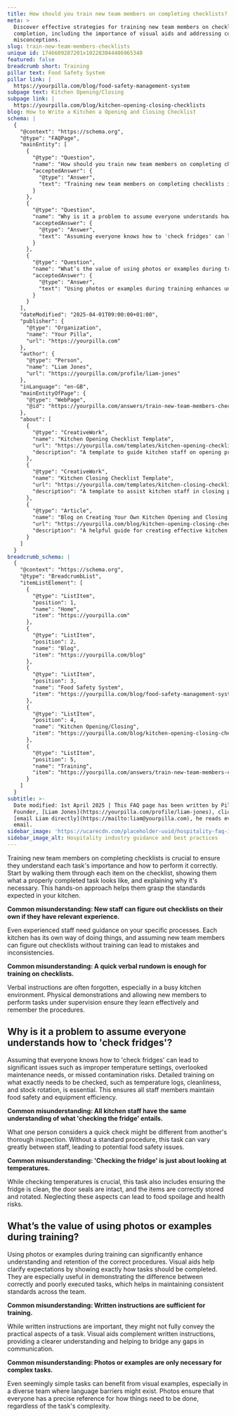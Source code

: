 ```yaml
---
title: How should you train new team members on completing checklists?
meta: >
  Discover effective strategies for training new team members on checklist
  completion, including the importance of visual aids and addressing common
  misconceptions.
slug: train-new-team-members-checklists
unique id: 1746609287201x102283044486965340
featured: false
breadcrumb short: Training
pillar text: Food Safety System
pillar link: |
  https://yourpilla.com/blog/food-safety-management-system
subpage text: Kitchen Opening/Closing
subpage link: |
  https://yourpilla.com/blog/kitchen-opening-closing-checklists
blog: How to Write a Kitchen a Opening and Closing Checklist
schema: |
  {
    "@context": "https://schema.org",
    "@type": "FAQPage",
    "mainEntity": [
      {
        "@type": "Question",
        "name": "How should you train new team members on completing checklists?",
        "acceptedAnswer": {
          "@type": "Answer",
          "text": "Training new team members on completing checklists is vital for ensuring understanding and accurate performance of tasks. Begin by explaining each task on the checklist, demonstrating a properly completed task, and explaining its importance. This approach helps new members learn the standards expected in your kitchen."
        }
      },
      {
        "@type": "Question",
        "name": "Why is it a problem to assume everyone understands how to 'check fridges'?",
        "acceptedAnswer": {
          "@type": "Answer",
          "text": "Assuming everyone knows how to 'check fridges' can lead to issues like improper temperature settings, missed maintenance, or contamination risks. Detailed training should cover checking temperature logs, cleanliness, and stock rotation to maintain food safety and equipment efficiency."
        }
      },
      {
        "@type": "Question",
        "name": "What’s the value of using photos or examples during training?",
        "acceptedAnswer": {
          "@type": "Answer",
          "text": "Using photos or examples during training enhances understanding and retention. Visual aids help clarify expectations, showing the correct way to complete tasks, and ensure consistent standards across the team."
        }
      }
    ],
    "dateModified": "2025-04-01T09:00:00+01:00",
    "publisher": {
      "@type": "Organization",
      "name": "Your Pilla",
      "url": "https://yourpilla.com"
    },
    "author": {
      "@type": "Person",
      "name": "Liam Jones",
      "url": "https://yourpilla.com/profile/liam-jones"
    },
    "inLanguage": "en-GB",
    "mainEntityOfPage": {
      "@type": "WebPage",
      "@id": "https://yourpilla.com/answers/train-new-team-members-checklists"
    },
    "about": [
      {
        "@type": "CreativeWork",
        "name": "Kitchen Opening Checklist Template",
        "url": "https://yourpilla.com/templates/kitchen-opening-checklist",
        "description": "A template to guide kitchen staff on opening procedures, ensuring a consistent and thorough start to the kitchen's operations."
      },
      {
        "@type": "CreativeWork",
        "name": "Kitchen Closing Checklist Template",
        "url": "https://yourpilla.com/templates/kitchen-closing-checklist",
        "description": "A template to assist kitchen staff in closing procedures, promoting thorough and consistent end-of-day tasks."
      },
      {
        "@type": "Article",
        "name": "Blog on Creating Your Own Kitchen Opening and Closing Checklists",
        "url": "https://yourpilla.com/blog/kitchen-opening-closing-checklists",
        "description": "A helpful guide for creating effective kitchen opening and closing checklists tailored to specific site requirements."
      }
    ]
  }
breadcrumb_schema: |
  {
    "@context": "https://schema.org",
    "@type": "BreadcrumbList",
    "itemListElement": [
      {
        "@type": "ListItem",
        "position": 1,
        "name": "Home",
        "item": "https://yourpilla.com"
      },
      {
        "@type": "ListItem",
        "position": 2,
        "name": "Blog",
        "item": "https://yourpilla.com/blog"
      },
      {
        "@type": "ListItem",
        "position": 3,
        "name": "Food Safety System",
        "item": "https://yourpilla.com/blog/food-safety-management-system"
      },
      {
        "@type": "ListItem",
        "position": 4,
        "name": "Kitchen Opening/Closing",
        "item": "https://yourpilla.com/blog/kitchen-opening-closing-checklists"
      },
      {
        "@type": "ListItem",
        "position": 5,
        "name": "Training",
        "item": "https://yourpilla.com/answers/train-new-team-members-checklists"
      }
    ]
  }
subtitle: >-
  Date modified: 1st April 2025 | This FAQ page has been written by Pilla
  Founder, [Liam Jones](https://yourpilla.com/profile/liam-jones), click to
  [email Liam directly](https://mailto:liam@yourpilla.com), he reads every
  email.
sidebar_image: 'https://ucarecdn.com/placeholder-uuid/hospitality-faq-image.jpg'
sidebar_image_alt: Hospitality industry guidance and best practices
---
```

Training new team members on completing checklists is crucial to ensure they understand each task's importance and how to perform it correctly. Start by walking them through each item on the checklist, showing them what a properly completed task looks like, and explaining why it's necessary. This hands-on approach helps them grasp the standards expected in your kitchen.

**Common misunderstanding: New staff can figure out checklists on their own if they have relevant experience.**

Even experienced staff need guidance on your specific processes. Each kitchen has its own way of doing things, and assuming new team members can figure out checklists without training can lead to mistakes and inconsistencies.

**Common misunderstanding: A quick verbal rundown is enough for training on checklists.**

Verbal instructions are often forgotten, especially in a busy kitchen environment. Physical demonstrations and allowing new members to perform tasks under supervision ensure they learn effectively and remember the procedures.

## Why is it a problem to assume everyone understands how to 'check fridges'?

Assuming that everyone knows how to 'check fridges' can lead to significant issues such as improper temperature settings, overlooked maintenance needs, or missed contamination risks. Detailed training on what exactly needs to be checked, such as temperature logs, cleanliness, and stock rotation, is essential. This ensures all staff members maintain food safety and equipment efficiency.

**Common misunderstanding: All kitchen staff have the same understanding of what 'checking the fridge' entails.**

What one person considers a quick check might be different from another's thorough inspection. Without a standard procedure, this task can vary greatly between staff, leading to potential food safety issues.

**Common misunderstanding: 'Checking the fridge' is just about looking at temperatures.**

While checking temperatures is crucial, this task also includes ensuring the fridge is clean, the door seals are intact, and the items are correctly stored and rotated. Neglecting these aspects can lead to food spoilage and health risks.

## What’s the value of using photos or examples during training?

Using photos or examples during training can significantly enhance understanding and retention of the correct procedures. Visual aids help clarify expectations by showing exactly how tasks should be completed. They are especially useful in demonstrating the difference between correctly and poorly executed tasks, which helps in maintaining consistent standards across the team.

**Common misunderstanding: Written instructions are sufficient for training.**

While written instructions are important, they might not fully convey the practical aspects of a task. Visual aids complement written instructions, providing a clearer understanding and helping to bridge any gaps in communication.

**Common misunderstanding: Photos or examples are only necessary for complex tasks.**

Even seemingly simple tasks can benefit from visual examples, especially in a diverse team where language barriers might exist. Photos ensure that everyone has a precise reference for how things need to be done, regardless of the task's complexity.
